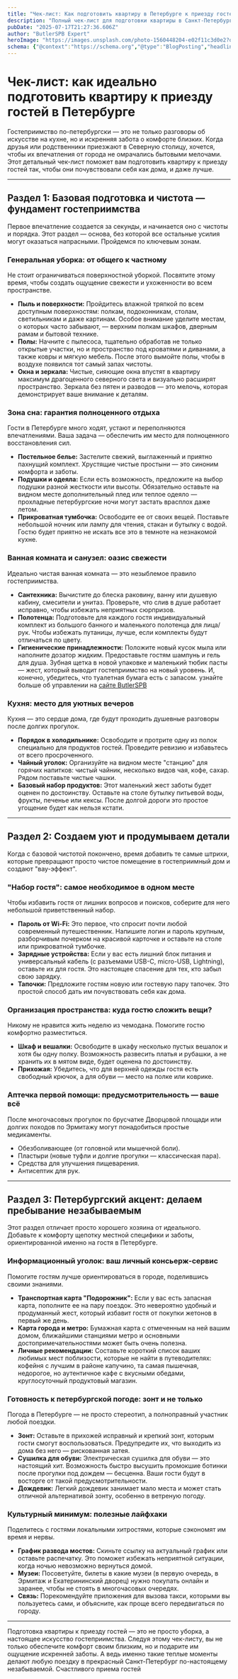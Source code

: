 ```yaml
---
title: "Чек-лист: Как подготовить квартиру в Петербурге к приезду гостей"
description: "Полный чек-лист для подготовки квартиры в Санкт-Петербурге к приему гостей. Уборка, удобства, петербургское гостеприимство – все, чтобы ваши гости чувствовали себя как дома."
pubDate: "2025-07-17T21:27:36.606Z"
author: "ButlerSPB Expert"
heroImage: "https://images.unsplash.com/photo-1560448204-e02f11c3d0e2?q=80&w=2070&auto=format&fit=crop"
schema: {"@context":"https://schema.org","@type":"BlogPosting","headline":"Чек-лист: Как подготовить квартиру в Петербурге к приезду гостей","description":"Полный чек-лист для подготовки квартиры в Санкт-Петербурге к приему гостей. Уборка, удобства, петербургское гостеприимство – все, чтобы ваши гости чувствовали себя как дома.","image":"https://images.unsplash.com/photo-1618221195710-dd6b41fa2247?ixlib=rb-4.0.3&ixid=M3wxMjA3fDB8MHxwaG90by1wYWdlfHx8fGVufDB8fHx8fA%3D%3D&auto=format&fit=crop&w=1740&q=80","author":{"@type":"Person","name":"Эксперт по гостеприимству"},"publisher":{"@type":"Organization","name":"Петербургский Вестник","logo":{"@type":"ImageObject","url":"https://example.com/logo.png"}},"datePublished":"2023-10-27"}
---
```


# Чек-лист: как идеально подготовить квартиру к приезду гостей в Петербурге

Гостеприимство по-петербургски — это не только разговоры об искусстве на кухне, но и искренняя забота о комфорте близких. Когда друзья или родственники приезжают в Северную столицу, хочется, чтобы их впечатления от города не омрачались бытовыми мелочами. Этот детальный чек-лист поможет вам подготовить квартиру к приезду гостей так, чтобы они почувствовали себя как дома, и даже лучше.

---

## Раздел 1: Базовая подготовка и чистота — фундамент гостеприимства

Первое впечатление создается за секунды, и начинается оно с чистоты и порядка. Этот раздел — основа, без которой все остальные усилия могут оказаться напрасными. Пройдемся по ключевым зонам.

### Генеральная уборка: от общего к частному

Не стоит ограничиваться поверхностной уборкой. Посвятите этому время, чтобы создать ощущение свежести и ухоженности во всем пространстве.

-   **Пыль и поверхности:** Пройдитесь влажной тряпкой по всем доступным поверхностям: полкам, подоконникам, столам, светильникам и даже картинам. Особое внимание уделите местам, о которых часто забывают, — верхним полкам шкафов, дверным рамам и бытовой технике.
-   **Полы:** Начните с пылесоса, тщательно обработав не только открытые участки, но и пространство под кроватями и диванами, а также ковры и мягкую мебель. После этого вымойте полы, чтобы в воздухе появился тот самый запах чистоты.
-   **Окна и зеркала:** Чистые, сияющие окна впустят в квартиру максимум драгоценного северного света и визуально расширят пространство. Зеркала без пятен и разводов — это мелочь, которая демонстрирует ваше внимание к деталям.

### Зона сна: гарантия полноценного отдыха

Гости в Петербурге много ходят, устают и переполняются впечатлениями. Ваша задача — обеспечить им место для полноценного восстановления сил.

-   **Постельное белье:** Застелите свежий, выглаженный и приятно пахнущий комплект. Хрустящие чистые простыни — это синоним комфорта и заботы.
-   **Подушки и одеяла:** Если есть возможность, предложите на выбор подушки разной жесткости или высоты. Обязательно оставьте на видном месте дополнительный плед или теплое одеяло — прохладные петербургские ночи могут застать врасплох даже летом.
-   **Прикроватная тумбочка:** Освободите ее от своих вещей. Поставьте небольшой ночник или лампу для чтения, стакан и бутылку с водой. Гостю будет приятно не искать все это в темноте на незнакомой кухне.

### Ванная комната и санузел: оазис свежести

Идеально чистая ванная комната — это незыблемое правило гостеприимства.

-   **Сантехника:** Вычистите до блеска раковину, ванну или душевую кабину, смесители и унитаз. Проверьте, что слив в душе работает исправно, чтобы избежать неприятных сюрпризов.
-   **Полотенца:** Подготовьте для каждого гостя индивидуальный комплект из большого банного и маленького полотенца для лица/рук. Чтобы избежать путаницы, лучше, если комплекты будут отличаться по цвету.
-   **Гигиенические принадлежности:** Положите новый кусок мыла или наполните дозатор жидким. Предоставьте гостям шампунь и гель для душа. Зубная щетка в новой упаковке и маленький тюбик пасты — жест, который выводит гостеприимство на новый уровень. И, конечно, убедитесь, что туалетная бумага есть с запасом. узнайте больше об управлении на <a href="https://butlerspb.ru/rent" target="_blank" rel="nofollow">сайте ButlerSPB</a>

### Кухня: место для уютных вечеров

Кухня — это сердце дома, где будут проходить душевные разговоры после долгих прогулок.

-   **Порядок в холодильнике:** Освободите и протрите одну из полок специально для продуктов гостей. Проведите ревизию и избавьтесь от всего просроченного.
-   **Чайный уголок:** Организуйте на видном месте "станцию" для горячих напитков: чистый чайник, несколько видов чая, кофе, сахар. Рядом поставьте чистые чашки.
-   **Базовый набор продуктов:** Этот маленький жест заботы будет оценен по достоинству. Оставьте на столе бутылку питьевой воды, фрукты, печенье или кексы. После долгой дороги это простое угощение будет как нельзя кстати.

---

## Раздел 2: Создаем уют и продумываем детали

Когда с базовой чистотой покончено, время добавить те самые штрихи, которые превращают просто чистое помещение в гостеприимный дом и создают "вау-эффект".

### "Набор гостя": самое необходимое в одном месте

Чтобы избавить гостя от лишних вопросов и поисков, соберите для него небольшой приветственный набор.

-   **Пароль от Wi-Fi:** Это первое, что спросит почти любой современный путешественник. Напишите логин и пароль крупным, разборчивым почерком на красивой карточке и оставьте на столе или прикроватной тумбочке.
-   **Зарядные устройства:** Если у вас есть лишний блок питания и универсальный кабель (с разъемами USB-C, micro-USB, Lightning), оставьте их для гостя. Это настоящее спасение для тех, кто забыл свою зарядку.
-   **Тапочки:** Предложите гостям новую или гостевую пару тапочек. Это простой способ дать им почувствовать себя как дома.

### Организация пространства: куда гостю сложить вещи?

Никому не нравится жить неделю из чемодана. Помогите гостю комфортно разместиться.

-   **Шкаф и вешалки:** Освободите в шкафу несколько пустых вешалок и хотя бы одну полку. Возможность развесить платья и рубашки, а не хранить их в мятом виде, будет оценена по достоинству.
-   **Прихожая:** Убедитесь, что для верхней одежды гостя есть свободный крючок, а для обуви — место на полке или коврике.

### Аптечка первой помощи: предусмотрительность — ваше всё

После многочасовых прогулок по брусчатке Дворцовой площади или долгих походов по Эрмитажу могут понадобиться простые медикаменты.

-   Обезболивающее (от головной или мышечной боли).
-   Пластыри (новые туфли и долгие прогулки — классическая пара).
-   Средства для улучшения пищеварения.
-   Антисептик для рук.

---

## Раздел 3: Петербургский акцент: делаем пребывание незабываемым

Этот раздел отличает просто хорошего хозяина от идеального. Добавьте к комфорту щепотку местной специфики и заботы, ориентированной именно на гостя в Петербурге.

### Информационный уголок: ваш личный консьерж-сервис

Помогите гостям лучше ориентироваться в городе, поделившись своими знаниями.

-   **Транспортная карта "Подорожник":** Если у вас есть запасная карта, пополните ее на пару поездок. Это невероятно удобный и продуманный жест, который избавит гостя от покупки жетонов в первый же день.
-   **Карта города и метро:** Бумажная карта с отмеченным на ней вашим домом, ближайшими станциями метро и основными достопримечательностями может быть очень полезна.
-   **Личные рекомендации:** Составьте короткий список ваших любимых мест поблизости, которые не найти в путеводителях: кофейня с лучшим в районе капучино, та самая пышечная, недорогое, но аутентичное кафе с вкусными обедами, круглосуточный продуктовый магазин.

### Готовность к петербургской погоде: зонт и не только

Погода в Петербурге — не просто стереотип, а полноправный участник любой поездки.

-   **Зонт:** Оставьте в прихожей исправный и крепкий зонт, которым гости смогут воспользоваться. Предупредите их, что выходить из дома без него — рискованная затея.
-   **Сушилка для обуви:** Электрическая сушилка для обуви — это настоящий хит. Возможность быстро высушить промокшие ботинки после прогулки под дождем — бесценна. Ваши гости будут в восторге от такой предусмотрительности.
-   **Дождевик:** Легкий дождевик занимает мало места и может стать отличной альтернативой зонту, особенно в ветреную погоду.

### Культурный минимум: полезные лайфхаки

Поделитесь с гостями локальными хитростями, которые сэкономят им время и нервы.

-   **График развода мостов:** Скиньте ссылку на актуальный график или оставьте распечатку. Это поможет избежать неприятной ситуации, когда ночью невозможно вернуться домой.
-   **Музеи:** Посоветуйте, билеты в какие музеи (в первую очередь, в Эрмитаж и Екатерининский дворец) нужно покупать онлайн и заранее, чтобы не стоять в многочасовых очередях.
-   **Связь:** Порекомендуйте приложения для вызова такси, которыми вы пользуетесь сами, и объясните, как проще всего передвигаться по городу.

---

Подготовка квартиры к приезду гостей — это не просто уборка, а настоящее искусство гостеприимства. Следуя этому чек-листу, вы не только обеспечите комфорт своим близким, но и подарите им ощущение искренней заботы. А ведь именно такие теплые моменты делают любую поездку в прекрасный Санкт-Петербург по-настоящему незабываемой. Счастливого приема гостей
